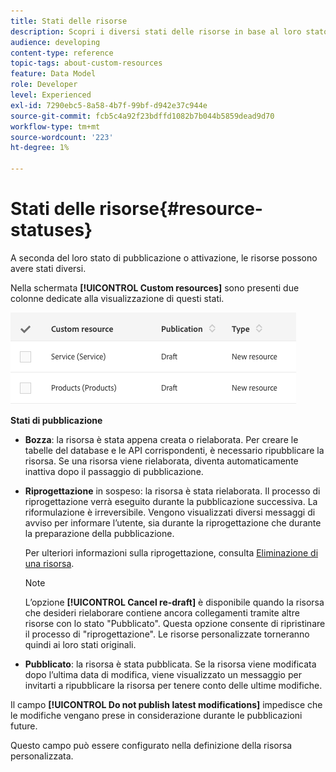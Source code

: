 ```yaml
---
title: Stati delle risorse
description: Scopri i diversi stati delle risorse in base al loro stato di pubblicazione.
audience: developing
content-type: reference
topic-tags: about-custom-resources
feature: Data Model
role: Developer
level: Experienced
exl-id: 7290ebc5-8a58-4b7f-99bf-d942e37c944e
source-git-commit: fcb5c4a92f23bdffd1082b7b044b5859dead9d70
workflow-type: tm+mt
source-wordcount: '223'
ht-degree: 1%

---
```


# Stati delle risorse{#resource-statuses}

A seconda del loro stato di pubblicazione o attivazione, le risorse possono avere stati diversi.

Nella schermata **[!UICONTROL Custom resources]** sono presenti due colonne dedicate alla visualizzazione di questi stati.

![](assets/schema_colonne_1.png)

**Stati di pubblicazione**

* **Bozza**: la risorsa è stata appena creata o rielaborata. Per creare le tabelle del database e le API corrispondenti, è necessario ripubblicare la risorsa. Se una risorsa viene rielaborata, diventa automaticamente inattiva dopo il passaggio di pubblicazione.
* **Riprogettazione** in sospeso: la risorsa è stata rielaborata. Il processo di riprogettazione verrà eseguito durante la pubblicazione successiva. La riformulazione è irreversibile. Vengono visualizzati diversi messaggi di avviso per informare l’utente, sia durante la riprogettazione che durante la preparazione della pubblicazione.

   Per ulteriori informazioni sulla riprogettazione, consulta [Eliminazione di una risorsa](../../developing/using/deleting-a-resource.md).

   >[!NOTE]
   >
   >L’opzione **[!UICONTROL Cancel re-draft]** è disponibile quando la risorsa che desideri rielaborare contiene ancora collegamenti tramite altre risorse con lo stato &quot;Pubblicato&quot;. Questa opzione consente di ripristinare il processo di &quot;riprogettazione&quot;. Le risorse personalizzate torneranno quindi ai loro stati originali.

* **Pubblicato**: la risorsa è stata pubblicata. Se la risorsa viene modificata dopo l’ultima data di modifica, viene visualizzato un messaggio per invitarti a ripubblicare la risorsa per tenere conto delle ultime modifiche.

Il campo **[!UICONTROL Do not publish latest modifications]** impedisce che le modifiche vengano prese in considerazione durante le pubblicazioni future.

Questo campo può essere configurato nella definizione della risorsa personalizzata.
